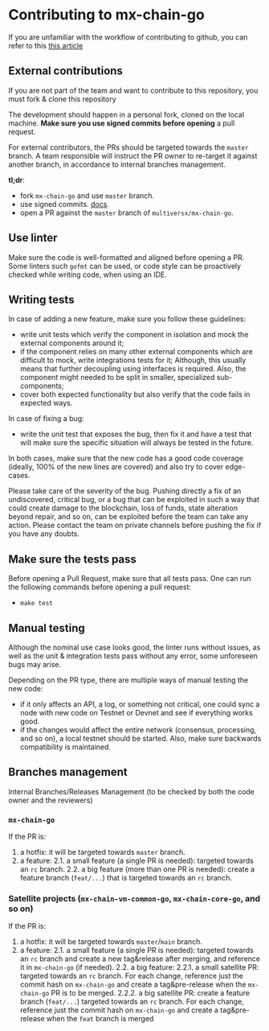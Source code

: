 
# Contributing to mx-chain-go

If you are unfamiliar with the workflow of contributing to github, you can refer to this [this article](https://github.com/firstcontributions/first-contributions/blob/master/README.md)

## External contributions 

If you are not part of the team and want to contribute to this repository, you must fork & clone this repository

The development should happen in a personal fork, cloned on the local machine. **Make sure you use signed commits before opening** a pull request.

For external contributors, the PRs should be targeted towards the `master` branch. A team responsible will instruct 
the PR owner to re-target it against another branch, in accordance to internal branches management.

**tl;dr**:
- fork `mx-chain-go` and use `master` branch.
- use signed commits. [docs](https://docs.github.com/en/authentication/managing-commit-signature-verification/signing-commits).
- open a PR against the `master` branch of `multiversx/mx-chain-go`.

## Use linter

Make sure the code is well-formatted and aligned before opening a PR. Some linters such `gofmt` can be used, or code style
can be proactively checked while writing code, when using an IDE.

## Writing tests

In case of adding a new feature, make sure you follow these guidelines:
- write unit tests which verify the component in isolation and mock the external components around it;
- if the component relies on many other external components which are difficult to mock, write integrations tests for it; Although, this usually means that further decoupling using interfaces is required. Also, the component might needed to be split in smaller, specialized sub-components;
- cover both expected functionality but also verify that the code fails in expected ways.

In case of fixing a bug:
- write the unit test that exposes the bug, then fix it and have a test that will make sure the specific situation will always be tested in the future.

In both cases, make sure that the new code has a good code coverage (ideally, 100% of the new lines are covered) and also try to cover edge-cases.

Please take care of the severity of the bug. Pushing directly a fix of an undiscovered, critical bug, or a bug that can be exploited in such a way that could create damage to the blockchain, loss of funds, state alteration beyond repair, and so on, can be exploited before the team can take any action. Please contact the team on private channels before pushing the fix if you have any doubts.

## Make sure the tests pass

Before opening a Pull Request, make sure that all tests pass. One can run the following commands before opening a pull request:
- `make test`

## Manual testing

Although the nominal use case looks good, the linter runs without issues, as well as the unit & integration tests pass without any error, some unforeseen bugs may arise.

Depending on the PR type, there are multiple ways of manual testing the new code:
- if it only affects an API, a log, or something not critical, one could sync a node with new code on Testnet or Devnet and see if everything works good.
- if the changes would affect the entire network (consensus, processing, and so on), a local testnet should be started. Also, make sure backwards compatibility is maintained.

## Branches management

Internal Branches/Releases Management (to be checked by both the code owner and the reviewers)

### `mx-chain-go`
If the PR is:
1. a hotfix: it will be targeted towards `master` branch.
2. a feature:
   2.1. a small feature (a single PR is needed): targeted towards an `rc` branch.
   2.2. a big feature (more than one PR is needed): create a feature branch (`feat/...`) that is targeted towards an `rc` branch.

### Satellite projects (`mx-chain-vm-common-go`, `mx-chain-core-go`, and so on)
If the PR is:
1. a hotfix: it will be targeted towards `master`/`main` branch.
2. a feature:
   2.1. a small feature (a single PR is needed): targeted towards an `rc` branch and create a new tag&release after merging, and reference it in `mx-chain-go` (if needed).
   2.2. a big feature:
   2.2.1. a small satellite PR: targeted towards an `rc` branch. For each change, reference just the commit hash on `mx-chain-go` and create a tag&pre-release when the `mx-chain-go` PR is to be merged.
   2.2.2. a big satellite PR: create a feature branch (`feat/...`) targeted towards an `rc` branch. For each change, reference just the commit hash on `mx-chain-go` and create a tag&pre-release when the `feat` branch is merged
